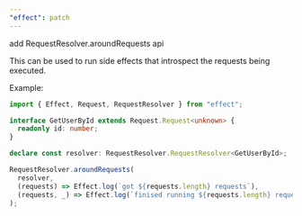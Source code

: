 ```yaml
---
"effect": patch
---
```


add RequestResolver.aroundRequests api

This can be used to run side effects that introspect the requests being
executed.

Example:

```ts
import { Effect, Request, RequestResolver } from "effect";

interface GetUserById extends Request.Request<unknown> {
  readonly id: number;
}

declare const resolver: RequestResolver.RequestResolver<GetUserById>;

RequestResolver.aroundRequests(
  resolver,
  (requests) => Effect.log(`got ${requests.length} requests`),
  (requests, _) => Effect.log(`finised running ${requests.length} requests`),
);
```
